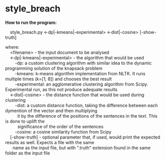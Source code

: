 # style_breach

**How to run the program:**  
  
&nbsp;&nbsp;&nbsp;&nbsp;style_breach.py <file> <-dp|-kmeans|-experimental> <-dist|-cosine> [-show-truth]  
  
where:  
&nbsp;&nbsp;&nbsp;&nbsp;&lt;filename&gt; - the input document to be analysed  
&nbsp;&nbsp;&nbsp;&nbsp;&lt;-dp|-kmeans|-experimental&gt; - the algorithm that would be used  
&nbsp;&nbsp;&nbsp;&nbsp;&nbsp;&nbsp;&nbsp;&nbsp;-dp: a custom clustering algorithm with similar idea to the dynamic programming solution of the knapsack problem  
&nbsp;&nbsp;&nbsp;&nbsp;&nbsp;&nbsp;&nbsp;&nbsp;-kmeans: k-means algorithm implementation from NLTK. It runs multiple times (k=[1; 8]) and chooses the best result  
&nbsp;&nbsp;&nbsp;&nbsp;&nbsp;&nbsp;&nbsp;&nbsp;-experimental: an agglomerative clustering algorithm from Scipy. Experimental run, as this not produce adequate results  
&nbsp;&nbsp;&nbsp;&nbsp;&lt;-dist|-cosine&gt; - the distance function that would be used during clustering  
&nbsp;&nbsp;&nbsp;&nbsp;&nbsp;&nbsp;&nbsp;&nbsp;-dist: a custom distance function, taking the difference between each dymention of the vector and then multiplying  
&nbsp;&nbsp;&nbsp;&nbsp;&nbsp;&nbsp;&nbsp;&nbsp;&nbsp;&nbsp;it by the difference of the positions of the sentences in the text. This is done to uplift the  
&nbsp;&nbsp;&nbsp;&nbsp;&nbsp;&nbsp;&nbsp;&nbsp;&nbsp;&nbsp;significance of the order of the sentences  
&nbsp;&nbsp;&nbsp;&nbsp;&nbsp;&nbsp;&nbsp;&nbsp;-cosine: a cosine similarity function from Scipy  
&nbsp;&nbsp;&nbsp;&nbsp;[-show-truth] - optional parameter that, if used, would print the expected results as well. Expects a file with the same  
&nbsp;&nbsp;&nbsp;&nbsp;&nbsp;&nbsp;name as the input file, but with ".truth" extension found in the same folder as the input file  
